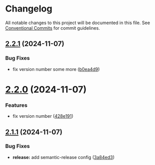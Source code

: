 # Changelog

All notable changes to this project will be documented in this file. See
[Conventional Commits](https://conventionalcommits.org) for commit guidelines.

## [2.2.1](https://github.com/scratchfoundation/scratch-analysis/compare/v2.2.0...v2.2.1) (2024-11-07)


### Bug Fixes

* fix version number some more ([b0ea4d9](https://github.com/scratchfoundation/scratch-analysis/commit/b0ea4d947544d836ab075cd17ba12d4a001a4fd2))

# [2.2.0](https://github.com/scratchfoundation/scratch-analysis/compare/v2.1.1...v2.2.0) (2024-11-07)


### Features

* fix version number ([428e191](https://github.com/scratchfoundation/scratch-analysis/commit/428e191a7f24760552ee40170353a9f7b599154a))

## [2.1.1](https://github.com/scratchfoundation/scratch-analysis/compare/v2.1.0...v2.1.1) (2024-11-07)


### Bug Fixes

* **release:** add semantic-release config ([3a84ed3](https://github.com/scratchfoundation/scratch-analysis/commit/3a84ed33540a29348a5bc0d50ef84cc34ba6c46d))
